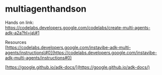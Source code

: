 # multiagenthandson

Hands on link:  
https://codelabs.developers.google.com/codelabs/create-multi-agents-adk-a2a?hl=ja\#1

Resources  
[https://codelabs.developers.google.com/instavibe-adk-multi-agents/instructions\#0](https://codelabs.developers.google.com/instavibe-adk-multi-agents/instructions#0)

[https://google.github.io/adk-docs/](https://google.github.io/adk-docs/)

